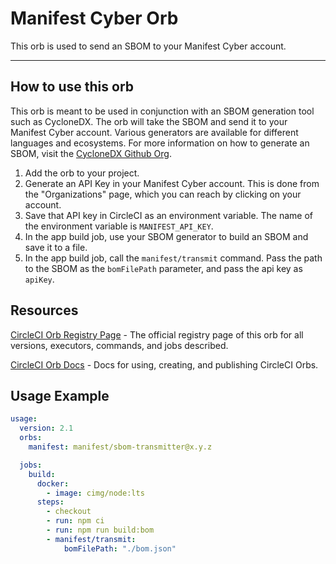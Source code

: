 # Manifest Cyber Orb

<!---
[![CircleCI Build Status](https://circleci.com/gh/<organization>/<project-name>.svg?style=shield "CircleCI Build Status")](https://circleci.com/gh/<organization>/<project-name>) [![CircleCI Orb Version](https://badges.circleci.com/orbs/<namespace>/<orb-name>.svg)](https://circleci.com/orbs/registry/orb/<namespace>/<orb-name>) [![GitHub License](https://img.shields.io/badge/license-MIT-lightgrey.svg)](https://raw.githubusercontent.com/<organization>/<project-name>/master/LICENSE) [![CircleCI Community](https://img.shields.io/badge/community-CircleCI%20Discuss-343434.svg)](https://discuss.circleci.com/c/ecosystem/orbs)

--->

This orb is used to send an SBOM to your Manifest Cyber account.

---

## How to use this orb

This orb is meant to be used in conjunction with an SBOM generation tool such as CycloneDX. The orb will take the SBOM and send it to your Manifest Cyber account. Various generators are available for different languages and ecosystems. For more information on how to generate an SBOM, visit the [CycloneDX Github Org](https://github.com/CycloneDX/).

1. Add the orb to your project.
2. Generate an API Key in your Manifest Cyber account. This is done from the "Organizations" page, which you can reach by clicking on your account. 
3. Save that API key in CircleCI as an environment variable. The name of the environment variable is `MANIFEST_API_KEY`.
4. In the app build job, use your SBOM generator to build an SBOM and save it to a file. 
5. In the app build job, call the `manifest/transmit` command. Pass the path to the SBOM as the `bomFilePath` parameter, and pass the api key as `apiKey`.



## Resources

[CircleCI Orb Registry Page](https://circleci.com/orbs/registry/orb/manifest/sbom-transmitter) - The official registry page of this orb for all versions, executors, commands, and jobs described.

[CircleCI Orb Docs](https://circleci.com/docs/2.0/orb-intro/#section=configuration) - Docs for using, creating, and publishing CircleCI Orbs.

## Usage Example

```yaml
usage:
  version: 2.1
  orbs:
    manifest: manifest/sbom-transmitter@x.y.z

  jobs:
    build:
      docker:
        - image: cimg/node:lts
      steps:
        - checkout
        - run: npm ci
        - run: npm run build:bom
        - manifest/transmit:
            bomFilePath: "./bom.json"
```